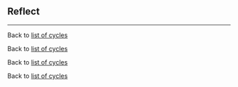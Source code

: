 ## Reflect

---

Back to [list of cycles](/README.md#cycles)

Back to [list of cycles](https://github.com/stefanhans/creative-learning-cycles#cycles)

Back to [list of cycles](/README.md#Cycles)

Back to [list of cycles](https://github.com/stefanhans/creative-learning-cycles#Cycles)